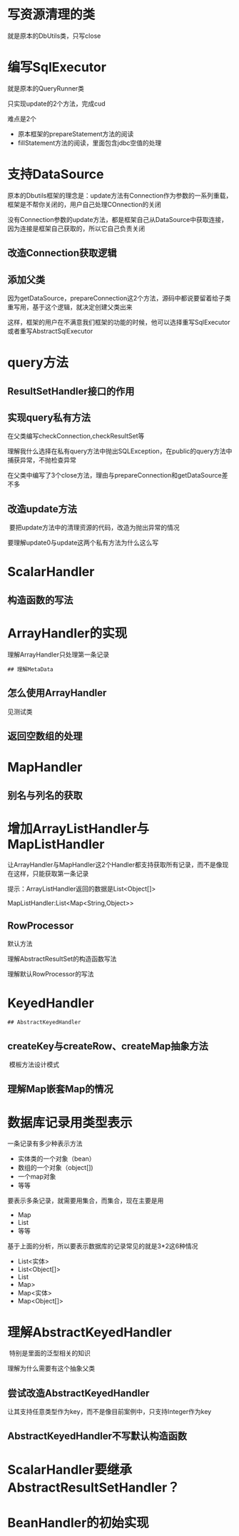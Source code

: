 # 写资源清理的类

就是原本的DbUtils类，只写close

# 编写SqlExecutor

就是原本的QueryRunner类

只实现update的2个方法，完成cud

难点是2个

- 原本框架的prepareStatement方法的阅读
- fillStatement方法的阅读，里面包含jdbc空值的处理

# 支持DataSource

原本的Dbutils框架的理念是：update方法有Connection作为参数的一系列重载，框架是不帮你关闭的，用户自己处理COnnection的关闭

没有Connection参数的update方法，都是框架自己从DataSource中获取连接，因为连接是框架自己获取的，所以它自己负责关闭



## 改造Connection获取逻辑



## 添加父类

因为getDataSource，prepareConnection这2个方法，源码中都说要留着给子类重写用，基于这个逻辑，就决定创建父类出来

这样，框架的用户在不满意我们框架的功能的时候，他可以选择重写SqlExecutor或者重写AbstractSqlExecutor



# query方法

## ResultSetHandler接口的作用

## 实现query私有方法

在父类编写checkConnection,checkResultSet等

理解我什么选择在私有query方法中抛出SQLException，在public的query方法中捕获异常，不抛检查异常



在父类中编写了3个close方法，理由与prepareConnection和getDataSource差不多

## 改造update方法

​	要把update方法中的清理资源的代码，改造为抛出异常的情况

要理解update0与update这两个私有方法为什么这么写

# ScalarHandler

## 构造函数的写法

# ArrayHandler的实现

理解ArrayHandler只处理第一条记录

	## 理解MetaData

## 怎么使用ArrayHandler

见测试类

## 返回空数组的处理



# MapHandler

## 别名与列名的获取



# 增加ArrayListHandler与MapListHandler

​	让ArrayHandler与MapHandler这2个Handler都支持获取所有记录，而不是像现在这样，只能获取第一条记录

提示：ArrayListHandler返回的数据是List<Object[]> 

MapListHandler:List<Map<String,Object>>

## RowProcessor

默认方法

理解AbstractResultSet的构造函数写法

理解默认RowProcessor的写法

# KeyedHandler



	## AbstractKeyedHandler

## createKey与createRow、createMap抽象方法

​	模板方法设计模式



## 理解Map嵌套Map的情况



# 数据库记录用类型表示

一条记录有多少种表示方法

- 实体类的一个对象（bean）
- 数组的一个对象（object[])
- 一个map对象
- 等等

要表示多条记录，就需要用集合，而集合，现在主要是用

- Map
- List
- 等等

基于上面的分析，所以要表示数据库的记录常见的就是3*2这6种情况

- List<实体>
- List<Object[]>
- List<Map>
- Map<Map>>
- Map<实体>
- Map<Object[]>

# 理解AbstractKeyedHandler

​	特别是里面的泛型相关的知识

理解为什么需要有这个抽象父类

## 尝试改造AbstractKeyedHandler

​	让其支持任意类型作为key，而不是像目前案例中，只支持Integer作为key



## AbstractKeyedHandler不写默认构造函数



# ScalarHandler要继承AbstractResultSetHandler？



# BeanHandler的初始实现

